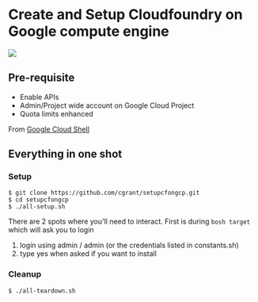 # Create and Setup Cloudfoundry on Google compute engine

![](timelapse-setup.gif)

## Pre-requisite
* Enable APIs
 * Admin/Project wide account on Google Cloud Project
 * Quota limits enhanced

From [Google Cloud Shell](https://cloud.google.com/shell/docs/)

## Everything in one shot  

### Setup

```
$ git clone https://github.com/cgrant/setupcfongcp.git
$ cd setupcfongcp
$ ./all-setup.sh
```


There are 2 spots where you'll need to interact. First is during `bosh target` which will ask you to login

1) login using admin / admin (or the credentials listed in constants.sh)
2) type yes when asked if you want to install



### Cleanup


```
$ ./all-teardown.sh
```
